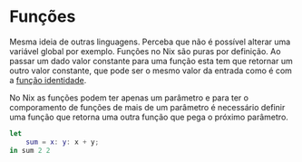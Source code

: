 # Funções
Mesma ideia de outras linguagens. Perceba que não é possível alterar uma variável global por exemplo. Funções no Nix são puras por definição. Ao passar um dado valor constante para uma função esta tem que retornar um outro valor constante, que pode ser o mesmo valor da entrada como é com a [função identidade](https://pt.wikipedia.org/wiki/Fun%C3%A7%C3%A3o_identidade).

No Nix as funções podem ter apenas um parâmetro e para ter o comporamento de funções de mais de um parâmetro é necessário definir uma função que retorna uma outra função que pega o próximo parâmetro.

```nix
let
    sum = x: y: x + y;
in sum 2 2
```


